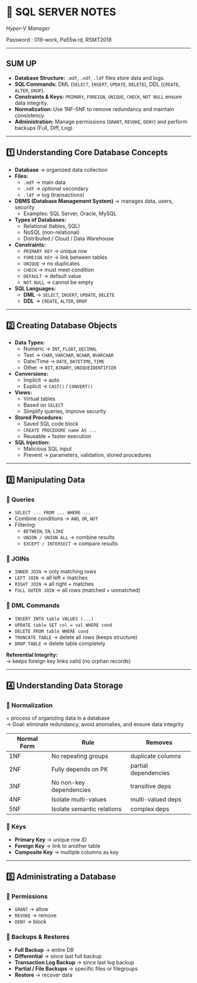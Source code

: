 # 🧠 SQL SERVER NOTES

*Hyper-V Manager*

Password : 019-work, Pa55w.rd, RSMT2018

------------------------
## SUM UP
* **Database Structure:** `.mdf`, `.ndf`, `.ldf` files store data and logs.  
* **SQL Commands:** DML (`SELECT`, `INSERT`, `UPDATE`, `DELETE`), DDL (`CREATE`, `ALTER`, `DROP`).  
* **Constraints & Keys:** `PRIMARY`, `FOREIGN`, `UNIQUE`, `CHECK`, `NOT NULL` ensure data integrity.  
* **Normalization:** Use 1NF–5NF to remove redundancy and maintain consistency.  
* **Administration:** Manage permissions (`GRANT`, `REVOKE`, `DENY`) and perform backups (Full, Diff, Log).

---

## 1️⃣ Understanding Core Database Concepts

- **Database** → organized data collection  
- **Files:**
  - `.mdf` → main data  
  - `.ndf` → optional secondary  
  - `.ldf` → log (transactions)
- **DBMS (Database Management System)** → manages data, users, security  
  - Examples: SQL Server, Oracle, MySQL
- **Types of Databases:**
  - Relational (tables, SQL)
  - NoSQL (non-relational)
  - Distributed / Cloud / Data Warehouse
- **Constraints:**
  - `PRIMARY KEY` → unique row
  - `FOREIGN KEY` → link between tables
  - `UNIQUE` → no duplicates
  - `CHECK` → must meet condition
  - `DEFAULT` → default value
  - `NOT NULL` → cannot be empty
- **SQL Languages:**
  - **DML** → `SELECT`, `INSERT`, `UPDATE`, `DELETE`
  - **DDL** → `CREATE`, `ALTER`, `DROP`

---

## 2️⃣ Creating Database Objects

- **Data Types:**
  - Numeric → `INT`, `FLOAT`, `DECIMAL`
  - Text → `CHAR`, `VARCHAR`, `NCHAR`, `NVARCHAR`
  - Date/Time → `DATE`, `DATETIME`, `TIME`
  - Other → `BIT`, `BINARY`, `UNIQUEIDENTIFIER`
- **Conversions:**
  - Implicit → auto
  - Explicit → `CAST()` / `CONVERT()`
- **Views:**
  - Virtual tables
  - Based on `SELECT`
  - Simplify queries, improve security
- **Stored Procedures:**
  - Saved SQL code block
  - `CREATE PROCEDURE name AS ...`
  - Reusable + faster execution
- **SQL Injection:**
  - Malicious SQL input
  - Prevent → parameters, validation, stored procedures

---

## 3️⃣ Manipulating Data

### 🔹 Queries
- `SELECT ... FROM ... WHERE ...`
- Combine conditions → `AND`, `OR`, `NOT`
- Filtering:
  - `BETWEEN`, `IN`, `LIKE`
  - `UNION / UNION ALL` → combine results
  - `EXCEPT / INTERSECT` → compare results

### 🔹 JOINs
- `INNER JOIN` → only matching rows
- `LEFT JOIN` → all left + matches
- `RIGHT JOIN` → all right + matches
- `FULL OUTER JOIN` → all rows (matched + unmatched)

### 🔹 DML Commands
- `INSERT INTO table VALUES (...)`
- `UPDATE table SET col = val WHERE cond`
- `DELETE FROM table WHERE cond`
- `TRUNCATE TABLE` → delete all rows (keeps structure)
- `DROP TABLE` → delete table completely

**Referential Integrity:**  
→ keeps foreign key links valid (no orphan records)

---

## 4️⃣ Understanding Data Storage

### 🔹 Normalization 
= process of organizing data in a database  
→ Goal: eliminate redundancy, avoid anomalies, and ensure data integrity 

| Normal Form | Rule | Removes |
|--------------|------|----------|
| 1NF | No repeating groups | duplicate columns |
| 2NF | Fully depends on PK | partial dependencies |
| 3NF | No non-key dependencies | transitive deps |
| 4NF | Isolate multi-values | multi-valued deps |
| 5NF | Isolate semantic relations | complex deps |

### 🔹 Keys
- **Primary Key** → unique row ID  
- **Foreign Key** → link to another table  
- **Composite Key** → multiple columns as key  
---

## 5️⃣ Administrating a Database

### 🔹 Permissions
- `GRANT` → allow  
- `REVOKE` → remove  
- `DENY` → block  

### 🔹 Backups & Restores
- **Full Backup** → entire DB  
- **Differential** → since last full backup  
- **Transaction Log Backup** → since last log backup  
- **Partial / File Backups** → specific files or filegroups  
- **Restore** → recover data  


